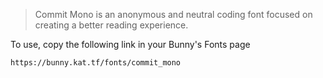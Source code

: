 > Commit Mono is an anonymous and neutral coding font focused on creating a better reading experience.

To use, copy the following link in your Bunny's Fonts page

```html
https://bunny.kat.tf/fonts/commit_mono
```
